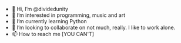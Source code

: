 - 👋 Hi, I’m @dividedunity
- 👀 I’m interested in programming, music and art
- 🌱 I’m currently learning Python
- 💞️ I’m looking to collaborate on not much, really. I like to work alone.
- 📫 How to reach me [YOU CAN'T]

<!---
dividedunity/dividedunity is a ✨ special ✨ repository because its `README.md` (this file) appears on your GitHub profile.
You can click the Preview link to take a look at your changes.
--->
